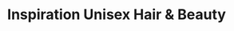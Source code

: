 ---
title: "Inspiration Unisex Hair & Beauty"
url: /barking/inspiration-unisex-hair-and-beauty/
shop: hairdresser
---